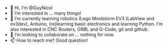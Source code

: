 - 👋 Hi, I’m @GuyNicol
- 👀 I’m interested in ... many things!
- 🌱 I’m currently learning robotics (Lego Mindstorm EV3 (LabView and ev3dev), Arduino, (re)learning basic electronics and learning Python.
I'm also interested in CNC Routers, GRBL and G-Code, git and github.
- 💞️ I’m looking to collaborate on ... nothing for now.
- 📫 How to reach me? Good question!

<!---
GuyNicol/GuyNicol is a ✨ special ✨ repository because its `README.md` (this file) appears on your GitHub profile.
You can click the Preview link to take a look at your changes.
--->
